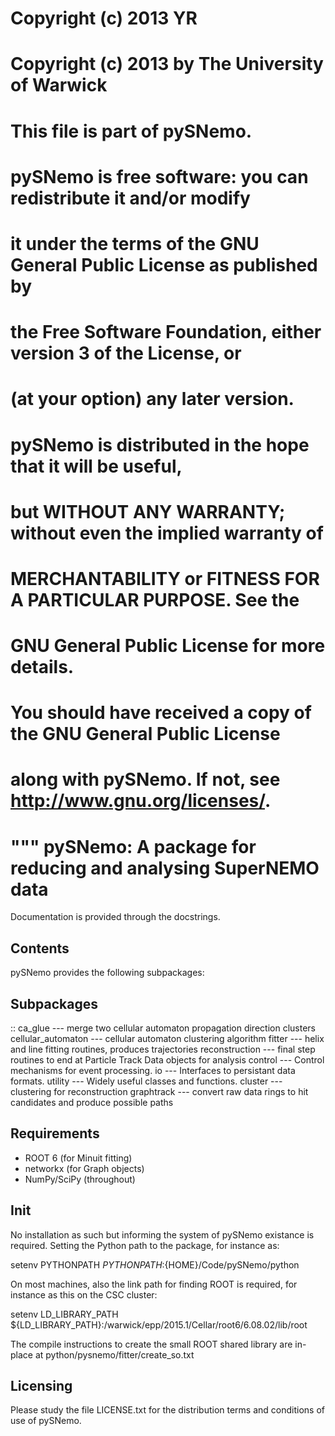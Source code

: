 # Copyright (c) 2013 YR
# Copyright (c) 2013 by The University of Warwick
#
# This file is part of pySNemo.
#
# pySNemo is free software: you can redistribute it and/or modify
# it under the terms of the GNU General Public License as published by
# the Free Software Foundation, either version 3 of the License, or
# (at your option) any later version.
#
# pySNemo is distributed in the hope that it will be useful,
# but WITHOUT ANY WARRANTY; without even the implied warranty of
# MERCHANTABILITY or FITNESS FOR A PARTICULAR PURPOSE.  See the
# GNU General Public License for more details.
# 
# You should have received a copy of the GNU General Public License
# along with pySNemo.  If not, see <http://www.gnu.org/licenses/>.

"""
pySNemo: A package for reducing and analysing SuperNEMO data
============================================================

Documentation is provided through the docstrings.

Contents
--------
pySNemo provides the following subpackages:

Subpackages
-----------
::
    ca_glue              --- merge two cellular automaton propagation direction clusters
    cellular_automaton   --- cellular automaton clustering algorithm
    fitter               --- helix and line fitting routines, produces trajectories
    reconstruction       --- final step routines to end at Particle Track Data objects for analysis
    control              --- Control mechanisms for event processing.
    io                   --- Interfaces to persistant data formats.
    utility              --- Widely useful classes and functions.
    cluster              --- clustering for reconstruction
    graphtrack           --- convert raw data rings to hit candidates and produce possible paths


Requirements
------------
- ROOT 6 (for Minuit fitting)
- networkx (for Graph objects)
- NumPy/SciPy (throughout)


Init
----
No installation as such but informing the system of pySNemo existance is required.
Setting the Python path to the package, for instance as:

setenv PYTHONPATH ${PYTHONPATH}:${HOME}/Code/pySNemo/python

On most machines, also the link path for finding ROOT is required, for instance 
as this on the CSC cluster:

setenv LD_LIBRARY_PATH ${LD_LIBRARY_PATH}:/warwick/epp/2015.1/Cellar/root6/6.08.02/lib/root

The compile instructions to create the small ROOT shared library are in-place at
python/pysnemo/fitter/create_so.txt


Licensing
---------
Please study the file LICENSE.txt for the distribution terms and conditions of use of pySNemo.
